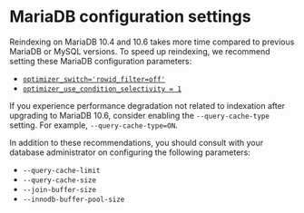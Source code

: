 # MariaDB configuration settings

Reindexing on MariaDB 10.4 and 10.6 takes more time compared to previous MariaDB or MySQL versions. To speed up reindexing, we recommend setting these MariaDB configuration parameters:

*  [`optimizer_switch='rowid_filter=off'`](https://mariadb.com/kb/en/optimizer-switch/)
*  [`optimizer_use_condition_selectivity = 1`](https://mariadb.com/products/skysql/docs/reference/es/system-variables/optimizer_use_condition_selectivity/)

If you experience performance degradation not related to indexation after upgrading to MariaDB 10.6, consider enabling the `--query-cache-type` setting. For example, `--query-cache-type=ON`.

In addition to these recommendations, you should consult with your database administrator on configuring the following parameters:

*  `--query-cache-limit`
*  `--query-cache-size`
*  `--join-buffer-size`
*  `--innodb-buffer-pool-size`
